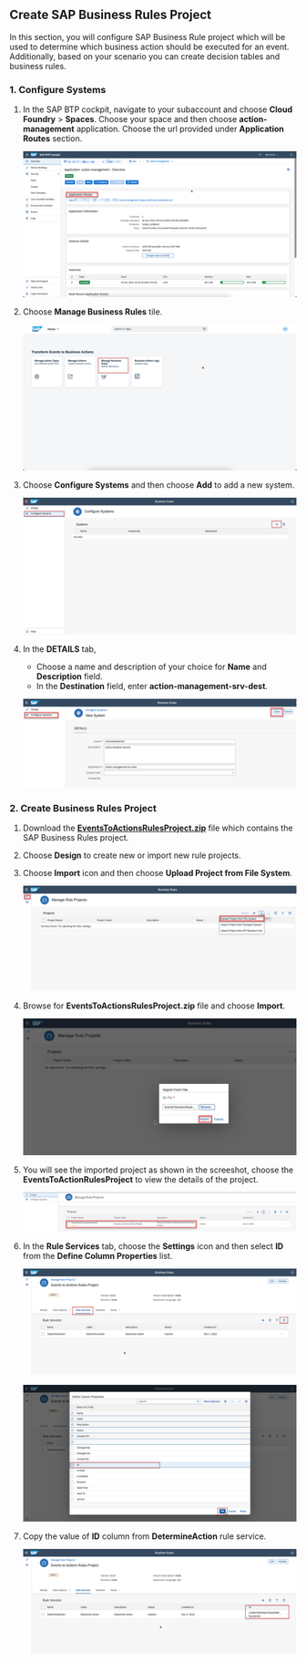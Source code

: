 ## Create SAP Business Rules Project

In this section, you will configure SAP Business Rule project which will be used to determine which business action should be executed for an event. Additionally, based on your scenario you can create decision tables and business rules.

### 1. Configure Systems

1. In the SAP BTP cockpit, navigate to your subaccount and choose **Cloud Foundry** > **Spaces**.  Choose your space and then choose **action-management** application. Choose the url provided under **Application Routes** section.

    ![plot](./images/ActionManagementApplication.png)

2. Choose **Manage Business Rules** tile.

    ![plot](./images/ActionManagementHome.png)

3. Choose **Configure Systems** and then choose **Add** to add a new system.

    ![plot](./images/ConfigureSystem.png)

4. In the **DETAILS** tab, 

    - Choose a name and description of your choice for **Name** and **Description** field. 
    - In the **Destination** field, enter **action-management-srv-dest**.
    
    ![plot](./images/NewSystem.png)

### 2. Create Business Rules Project

1. Download the [**EventsToActionsRulesProject.zip**](./EventsToActionsRulesProject.zip) file which contains the SAP Business Rules project.

2. Choose **Design** to create new or import new rule projects.

3. Choose **Import** icon and then choose **Upload Project from File System**.

    ![plot](./images/ImportBusinessRulesProject.png)

4. Browse for **EventsToActionsRulesProject.zip** file and choose **Import**.

    ![plot](./images/BrowseRulesProjectFile.png)

5. You will see the imported project as shown in the screeshot, choose the  **EventsToActionRulesProject** to view the details of the project.

    ![plot](./images/prj-imported.png)   

6. In the **Rule Services** tab, choose the **Settings** icon and then select **ID** from the **Define Column Properties** list.

    ![plot](./images/BusinessRulesServices.png)

    ![plot](./images/AddIDColumn.png)

7. Copy the value of **ID** column from **DetermineAction** rule service.

    ![plot](./images/BusinessRulesServicesList.png)

